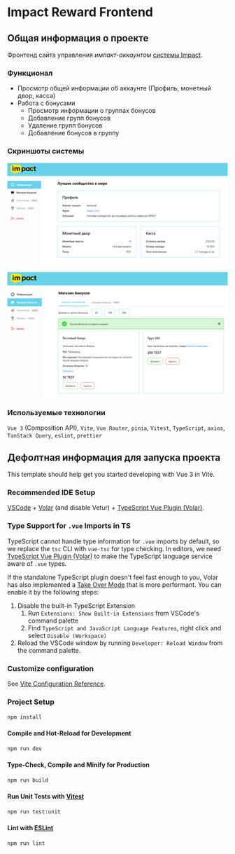 # Impact Reward Frontend

## Общая информация о проекте

Фронтенд сайта управления *импакт-аккаунтом* [системы Impact](https://impact-reward.com/).

### Функционал

* Просмотр общей информации об аккаунте (Профиль, монетный двор, касса)
* Работа с бонусами
  * Просмотр информации о группах бонусов
  * Добавление групп бонусов
  * Удаление групп бонусов
  * Добавление бонусов в группу

### Скриншоты системы

![](https://github.com/Neoclassic-alt/impact-reward-frontend/blob/main/screenshots/impact-reward1.png)

![](https://github.com/Neoclassic-alt/impact-reward-frontend/blob/main/screenshots/impact-reward2.png)

### Используемые технологии

`Vue 3` (Composition API), `Vite`, `Vue Router`, `pinia`, `Vitest`, `TypeScript`, `axios`, `TanStack Query`, `eslint`, `prettier`

## Дефолтная информация для запуска проекта

This template should help get you started developing with Vue 3 in Vite.

### Recommended IDE Setup

[VSCode](https://code.visualstudio.com/) + [Volar](https://marketplace.visualstudio.com/items?itemName=Vue.volar) (and disable Vetur) + [TypeScript Vue Plugin (Volar)](https://marketplace.visualstudio.com/items?itemName=Vue.vscode-typescript-vue-plugin).

### Type Support for `.vue` Imports in TS

TypeScript cannot handle type information for `.vue` imports by default, so we replace the `tsc` CLI with `vue-tsc` for type checking. In editors, we need [TypeScript Vue Plugin (Volar)](https://marketplace.visualstudio.com/items?itemName=Vue.vscode-typescript-vue-plugin) to make the TypeScript language service aware of `.vue` types.

If the standalone TypeScript plugin doesn't feel fast enough to you, Volar has also implemented a [Take Over Mode](https://github.com/johnsoncodehk/volar/discussions/471#discussioncomment-1361669) that is more performant. You can enable it by the following steps:

1. Disable the built-in TypeScript Extension
    1) Run `Extensions: Show Built-in Extensions` from VSCode's command palette
    2) Find `TypeScript and JavaScript Language Features`, right click and select `Disable (Workspace)`
2. Reload the VSCode window by running `Developer: Reload Window` from the command palette.

### Customize configuration

See [Vite Configuration Reference](https://vitejs.dev/config/).

### Project Setup

```sh
npm install
```

#### Compile and Hot-Reload for Development

```sh
npm run dev
```

#### Type-Check, Compile and Minify for Production

```sh
npm run build
```

#### Run Unit Tests with [Vitest](https://vitest.dev/)

```sh
npm run test:unit
```

#### Lint with [ESLint](https://eslint.org/)

```sh
npm run lint
```
